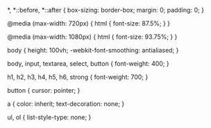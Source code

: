 *,
*::before,
*::after {
  box-sizing: border-box;
  margin: 0;
  padding: 0;
}

@media (max-width: 720px) {
  html {
    font-size: 87.5%;
  }
}

@media (max-width: 1080px) {
  html {
    font-size: 93.75%;
  }
}

body {
  height: 100vh;
  -webkit-font-smoothing: antialiased;
}

body,
input,
textarea,
select,
button {
  font-weight: 400;
}

h1,
h2,
h3,
h4,
h5,
h6,
strong {
  font-weight: 700;
}

button {
  cursor: pointer;
}

a {
  color: inherit;
  text-decoration: none;
}

ul, ol {
  list-style-type: none;
}
